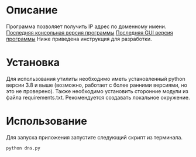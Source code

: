 # Описание

Программа позволяет получить IP адрес по доменному имени.
[Последняя консольная версия программы](https://github.com/MatveyIvanov/DNS-Client/releases/tag/v1.0.0-console)
[Последняя GUI версия программы](https://github.com/MatveyIvanov/DNS-Client/releases/tag/v1.0.0-gui)
Ниже приведена инструкция для разработки.

# Установка

Для использования утилиты необходимо иметь установленный python версии 3.8 и выше (возможно, работает с более ранними версиями, но это не проверено).
Также необходимо установить сторонние модули из файла requirements.txt. Рекомендуется создавать локальное окружение.

# Использование

Для запуска приложения запустите следующий скрипт из терминала.

```
python dns.py
```
